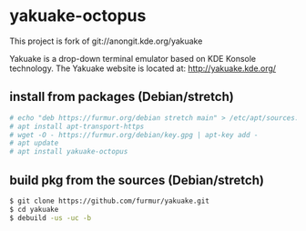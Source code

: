 yakuake-octopus
===============

This project is fork of git://anongit.kde.org/yakuake

Yakuake is a drop-down terminal emulator based on KDE Konsole technology.
The Yakuake website is located at: http://yakuake.kde.org/

install from packages (Debian/stretch)
--------------------------------------

```bash
# echo "deb https://furmur.org/debian stretch main" > /etc/apt/sources.list.d/furmur.list
# apt install apt-transport-https
# wget -O - https://furmur.org/debian/key.gpg | apt-key add -
# apt update
# apt install yakuake-octopus
```

build pkg from the sources (Debian/stretch)
-------------------------------------------

```bash
$ git clone https://github.com/furmur/yakuake.git
$ cd yakuake
$ debuild -us -uc -b
```
